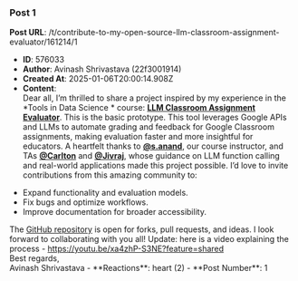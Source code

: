 ### Post 1
**Post URL**: /t/contribute-to-my-open-source-llm-classroom-assignment-evaluator/161214/1
- **ID**: 576033
- **Author**: Avinash Shrivastava  (22f3001914)
- **Created At**: 2025-01-06T20:00:14.908Z
- **Content**:  
  Dear all,
I’m thrilled to share a project inspired by my experience in the *Tools in Data Science * course: <a href="https://github.com/AvinashShrivastav/LLM_Assignment_Evaluator_GoogleClassroom" rel="noopener nofollow ugc"><strong>LLM Classroom Assignment Evaluator</strong></a>.  This is the basic prototype.
This tool leverages Google APIs and LLMs to automate grading and feedback for Google Classroom assignments, making evaluation faster and more insightful for educators.
A heartfelt thanks to <strong><a class="mention" href="/u/s.anand">@s.anand</a></strong>, our course instructor, and TAs <strong><a class="mention" href="/u/carlton">@Carlton</a></strong> and <strong><a class="mention" href="/u/jivraj">@Jivraj</a></strong>, whose guidance on LLM function calling and real-world applications made this project possible.
I’d love to invite contributions from this amazing community to:
<ul>
<li>Expand functionality and evaluation models.</li>
<li>Fix bugs and optimize workflows.</li>
<li>Improve documentation for broader accessibility.</li>
</ul>
The <a href="https://github.com/AvinashShrivastav/LLM_Assignment_Evaluator_GoogleClassroom" rel="noopener nofollow ugc">GitHub repository</a> is open for forks, pull requests, and ideas. I look forward to collaborating with you all!
Update: here is a video explaining the process - <a href="https://youtu.be/xa4zhP-S3NE?feature=shared" rel="noopener nofollow ugc">https://youtu.be/xa4zhP-S3NE?feature=shared</a><br>
Best regards,<br>
Avinash Shrivastava
- **Reactions**: heart (2)
- **Post Number**: 1


